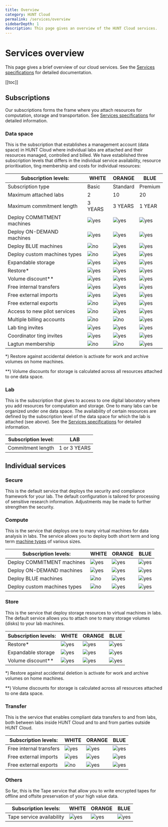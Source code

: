 ```yaml
---
title: Overview
category: HUNT Cloud
permalink: /services/overview
sidebarDepth: 1
description: This page gives an overview of the HUNT Cloud services.
---
```


# Services overview

This page gives a brief overview of our cloud services. See the [Services specifications](/services/specifications) for detailed documentation.

[[toc]]

## Subscriptions

Our subscriptions forms the frame where you attach resources for computation, storage and transportation. See [Services specifications](/services/specifications) for detailed information.


### Data space

This is the subscription that establishes a management account (data space) in HUNT Cloud where individual labs are attached and their resources managed, controlled and billed. We have established three subscription levels that differs in the individual service availability, resource prioritixation, ting membership and costs for individual resources: 

| Subscription levels: | WHITE | ORANGE | BLUE |
| ---- | ---- | ---- | ---- | 
| Subscription type | Basic | Standard | Premium | 
| Maximum attached labs | 2 | 10 | 20 |
| Maximum commitment length | 3 YEARS | 3 YEARS | 1 YEAR |
| Deploy COMMITMENT machines | ![yes](./images/yes-30.png "yes") | ![yes](./images/yes-30.png "yes") | ![yes](./images/yes-30.png "yes") |
| Deploy ON-DEMAND machines | ![yes](./images/yes-30.png "yes") | ![yes](./images/yes-30.png "yes") | ![yes](./images/yes-30.png "yes") |
| Deploy BLUE machines | ![no](./images/no-30.png "no") | ![yes](./images/no-30.png "no") | ![yes](./images/yes-30.png "yes") |
| Deploy custom machines types | ![no](./images/no-30.png "no") | ![yes](./images/yes-30.png "yes") | ![yes](./images/yes-30.png "yes") |
| Expandable storage | ![yes](./images/yes-30.png "yes") | ![yes](./images/yes-30.png "yes") | ![yes](./images/yes-30.png "yes") |
| Restore* | ![yes](./images/yes-30.png "yes") | ![yes](./images/yes-30.png "yes") | ![yes](./images/yes-30.png "yes") |
| Volume discount** | ![yes](./images/yes-30.png "yes") | ![yes](./images/yes-30.png "yes") | ![yes](./images/yes-30.png "yes") |
| Free internal transfers | ![yes](./images/yes-30.png "yes") | ![yes](./images/yes-30.png "yes") | ![yes](./images/yes-30.png "yes") |
| Free external imports | ![yes](./images/yes-30.png "yes") | ![yes](./images/yes-30.png "yes") | ![yes](./images/yes-30.png "yes") |
| Free external exports | ![no](./images/no-30.png "no") | ![yes](./images/yes-30.png "yes") | ![yes](./images/yes-30.png "yes") |
| Access to new pilot services | ![no](./images/no-30.png "no") | ![yes](./images/no-30.png "no") | ![yes](./images/yes-30.png "yes") |
| Multiple billing accounts | ![no](./images/no-30.png "no") | ![no](./images/no-30.png "no") | ![yes](./images/yes-30.png "yes") |
| Lab ting invites | ![yes](./images/yes-30.png "yes") | ![yes](./images/yes-30.png "yes") | ![yes](./images/yes-30.png "yes") |
| Coordinator ting invites | ![yes](./images/yes-30.png "yes") | ![yes](./images/yes-30.png "yes") | ![yes](./images/yes-30.png "yes") |
| Lagtun membership | ![no](./images/no-30.png "no") | ![no](./images/no-30.png "no") | ![yes](./images/yes-30.png "yes") |

*) Restore against accidental deletion is activate for work and archive volumes on home machines.

**) Volume discounts for storage is calculated across all resources attached to one data space. 



### Lab

This is the subscription that gives to access to one digital laboratory where you add resources for computation and storage. One to many labs can be organized under one data space. The availability of certain resources are defined by the subscription level of the data space for which the lab is attached (see above). See the [Services specifications](/services/specifications) for detailed information.

| Subscription level: | LAB |
| ---- | --- |
| Commitment length | 1 or 3 YEARS |

## Individual services

### Secure

This is the default service that deploys the security and compliance framework for your lab. The default configuration is tailored for processing of sensitive research information. Adjustments may be made to further strengthen the security.

### Compute

This is the service that deploys one to many virtual machines for data analysis in labs. The service allows you to deploy both short term and long term [machine types](/services/machine-types) of various sizes.

| Subscription levels: | WHITE | ORANGE | BLUE |
| ---- | ---- | ---- | ---- | 
| Deploy COMMITMENT machines | ![yes](./images/yes-30.png "yes") | ![yes](./images/yes-30.png "yes") | ![yes](./images/yes-30.png "yes") |
| Deploy ON-DEMAND machines | ![yes](./images/yes-30.png "yes") | ![yes](./images/yes-30.png "yes") | ![yes](./images/yes-30.png "yes") |
| Deploy BLUE machines | ![no](./images/no-30.png "no") | ![yes](./images/no-30.png "no") | ![yes](./images/yes-30.png "yes") |
| Deploy custom machines types | ![no](./images/no-30.png "no") | ![yes](./images/yes-30.png "yes") | ![yes](./images/yes-30.png "yes") |


### Store

This is the service that deploy storage resources to virtual machines in labs. The default service allows you to attach one to many storage volumes (disks) to your lab machines.

| Subscription levels: | WHITE | ORANGE | BLUE |
| ---- | ---- | ---- | ---- | 
| Restore* | ![yes](./images/yes-30.png "yes") | ![yes](./images/yes-30.png "yes") | ![yes](./images/yes-30.png "yes") |
| Expandable storage | ![yes](./images/yes-30.png "yes") | ![yes](./images/yes-30.png "yes") | ![yes](./images/yes-30.png "yes") |
| Volume discount** | ![yes](./images/yes-30.png "yes") | ![yes](./images/yes-30.png "yes") | ![yes](./images/yes-30.png "yes") |

*) Restore against accidental deletion is activate for work and archive volumes on home machines.

**) Volume discounts for storage is calculated across all resources attached to one data space. 



### Transfer

This is the service that enables compliant data transfers to and from labs, both between labs inside HUNT Cloud and to and from parties outside HUNT Cloud.

| Subscription levels: | WHITE | ORANGE | BLUE |
| ---- | ---- | ---- | ---- | 
| Free internal transfers | ![yes](./images/yes-30.png "yes") | ![yes](./images/yes-30.png "yes") | ![yes](./images/yes-30.png "yes") |
| Free external imports | ![yes](./images/yes-30.png "yes") | ![yes](./images/yes-30.png "yes") | ![yes](./images/yes-30.png "yes") |
| Free external exports | ![no](./images/no-30.png "no") | ![yes](./images/yes-30.png "yes") | ![yes](./images/yes-30.png "yes") |




### Others

So far, this is the Tape service that allow you to write encrypted tapes for offline and offsite preservation of your high value data.

| Subscription levels: | WHITE | ORANGE | BLUE |
| ---- | ---- | ---- | ---- | 
| Tape service availability | ![yes](./images/yes-30.png "yes") | ![yes](./images/yes-30.png "yes") | ![yes](./images/yes-30.png "yes") |


